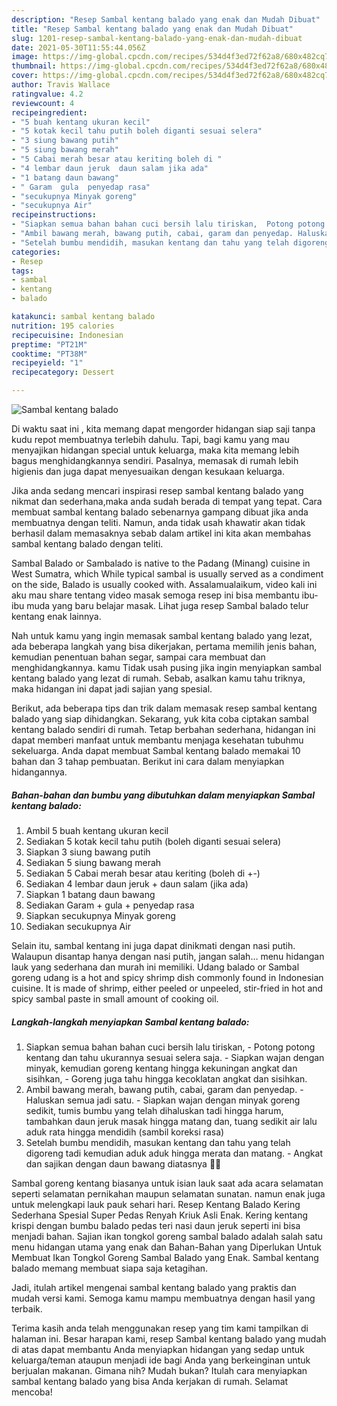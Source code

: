 ```yaml
---
description: "Resep Sambal kentang balado yang enak dan Mudah Dibuat"
title: "Resep Sambal kentang balado yang enak dan Mudah Dibuat"
slug: 1201-resep-sambal-kentang-balado-yang-enak-dan-mudah-dibuat
date: 2021-05-30T11:55:44.056Z
image: https://img-global.cpcdn.com/recipes/534d4f3ed72f62a8/680x482cq70/sambal-kentang-balado-foto-resep-utama.jpg
thumbnail: https://img-global.cpcdn.com/recipes/534d4f3ed72f62a8/680x482cq70/sambal-kentang-balado-foto-resep-utama.jpg
cover: https://img-global.cpcdn.com/recipes/534d4f3ed72f62a8/680x482cq70/sambal-kentang-balado-foto-resep-utama.jpg
author: Travis Wallace
ratingvalue: 4.2
reviewcount: 4
recipeingredient:
- "5 buah kentang ukuran kecil"
- "5 kotak kecil tahu putih boleh diganti sesuai selera"
- "3 siung bawang putih"
- "5 siung bawang merah"
- "5 Cabai merah besar atau keriting boleh di "
- "4 lembar daun jeruk  daun salam jika ada"
- "1 batang daun bawang"
- " Garam  gula  penyedap rasa"
- "secukupnya Minyak goreng"
- "secukupnya Air"
recipeinstructions:
- "Siapkan semua bahan bahan cuci bersih lalu tiriskan,  Potong potong kentang dan tahu ukurannya sesuai selera saja. Siapkan wajan dengan minyak, kemudian goreng kentang hingga kekuningan angkat dan sisihkan,  Goreng juga tahu hingga kecoklatan angkat dan sisihkan."
- "Ambil bawang merah, bawang putih, cabai, garam dan penyedap. Haluskan semua jadi satu. Siapkan wajan dengan minyak goreng sedikit, tumis bumbu yang telah dihaluskan tadi hingga harum, tambahkan daun jeruk masak hingga matang dan, tuang sedikit air lalu aduk rata hingga mendidih (sambil koreksi rasa)"
- "Setelah bumbu mendidih, masukan kentang dan tahu yang telah digoreng tadi kemudian aduk aduk hingga merata dan matang. Angkat dan sajikan dengan daun bawang diatasnya 👌🏻"
categories:
- Resep
tags:
- sambal
- kentang
- balado

katakunci: sambal kentang balado 
nutrition: 195 calories
recipecuisine: Indonesian
preptime: "PT21M"
cooktime: "PT38M"
recipeyield: "1"
recipecategory: Dessert

---
```



![Sambal kentang balado](https://img-global.cpcdn.com/recipes/534d4f3ed72f62a8/680x482cq70/sambal-kentang-balado-foto-resep-utama.jpg)

Di waktu  saat ini , kita memang dapat mengorder hidangan siap saji tanpa kudu repot membuatnya terlebih dahulu. Tapi, bagi kamu yang mau menyajikan hidangan special untuk keluarga, maka kita memang lebih bagus menghidangkannya sendiri. Pasalnya, memasak di rumah lebih higienis dan juga dapat menyesuaikan dengan kesukaan keluarga.

Jika anda sedang mencari inspirasi resep sambal kentang balado yang nikmat dan sederhana,maka anda sudah berada di tempat yang tepat. Cara membuat sambal kentang balado  sebenarnya gampang dibuat jika anda membuatnya dengan teliti. Namun, anda tidak usah khawatir akan tidak berhasil dalam memasaknya 
sebab dalam artikel ini kita akan membahas sambal kentang balado dengan teliti.  

Sambal Balado or Sambalado is native to the Padang (Minang) cuisine in West Sumatra, which While typical sambal is usually served as a condiment on the side, Balado is usually cooked with. Assalamualaikum, video kali ini aku mau share tentang video masak semoga resep ini bisa membantu ibu-ibu muda yang baru belajar masak. Lihat juga resep Sambal balado telur kentang enak lainnya.

Nah untuk kamu yang ingin memasak sambal kentang balado yang lezat, ada beberapa langkah yang bisa dikerjakan, pertama memilih jenis bahan, kemudian penentuan bahan segar, sampai cara membuat dan menghidangkannya. kamu Tidak usah pusing jika ingin menyiapkan sambal kentang balado yang lezat di rumah. Sebab, asalkan kamu  tahu triknya, maka hidangan ini dapat jadi sajian yang spesial.

Berikut, ada beberapa tips dan trik dalam memasak resep sambal kentang balado yang siap dihidangkan. Sekarang, yuk kita coba ciptakan sambal kentang balado sendiri di rumah. Tetap berbahan sederhana, hidangan ini dapat memberi manfaat untuk membantu menjaga kesehatan tubuhmu sekeluarga. Anda dapat membuat Sambal kentang balado memakai 10 bahan dan 3 tahap pembuatan. Berikut ini cara dalam menyiapkan hidangannya.

<!--inarticleads1-->

##### Bahan-bahan dan bumbu yang dibutuhkan dalam menyiapkan Sambal kentang balado:

1. Ambil 5 buah kentang ukuran kecil
1. Sediakan 5 kotak kecil tahu putih (boleh diganti sesuai selera)
1. Siapkan 3 siung bawang putih
1. Sediakan 5 siung bawang merah
1. Sediakan 5 Cabai merah besar atau keriting (boleh di +-)
1. Sediakan 4 lembar daun jeruk + daun salam (jika ada)
1. Siapkan 1 batang daun bawang
1. Sediakan  Garam + gula + penyedap rasa
1. Siapkan secukupnya Minyak goreng
1. Sediakan secukupnya Air


Selain itu, sambal kentang ini juga dapat dinikmati dengan nasi putih. Walaupun disantap hanya dengan nasi putih, jangan salah… menu hidangan lauk yang sederhana dan murah ini memiliki. Udang balado or Sambal goreng udang is a hot and spicy shrimp dish commonly found in Indonesian cuisine. It is made of shrimp, either peeled or unpeeled, stir-fried in hot and spicy sambal paste in small amount of cooking oil. 

<!--inarticleads2-->

##### Langkah-langkah menyiapkan Sambal kentang balado:

1. Siapkan semua bahan bahan cuci bersih lalu tiriskan,  - Potong potong kentang dan tahu ukurannya sesuai selera saja. - Siapkan wajan dengan minyak, kemudian goreng kentang hingga kekuningan angkat dan sisihkan,  - Goreng juga tahu hingga kecoklatan angkat dan sisihkan.
1. Ambil bawang merah, bawang putih, cabai, garam dan penyedap. - Haluskan semua jadi satu. - Siapkan wajan dengan minyak goreng sedikit, tumis bumbu yang telah dihaluskan tadi hingga harum, tambahkan daun jeruk masak hingga matang dan, tuang sedikit air lalu aduk rata hingga mendidih (sambil koreksi rasa)
1. Setelah bumbu mendidih, masukan kentang dan tahu yang telah digoreng tadi kemudian aduk aduk hingga merata dan matang. - Angkat dan sajikan dengan daun bawang diatasnya 👌🏻


Sambal goreng kentang biasanya untuk isian lauk saat ada acara selamatan seperti selamatan pernikahan maupun selamatan sunatan. namun enak juga untuk melengkapi lauk pauk sehari hari. Resep Kentang Balado Kering Sederhana Spesial Super Pedas Renyah Kriuk Asli Enak. Kering kentang krispi dengan bumbu balado pedas teri nasi daun jeruk seperti ini bisa menjadi bahan. Sajian ikan tongkol goreng sambal balado adalah salah satu menu hidangan utama yang enak dan Bahan-Bahan yang Diperlukan Untuk Membuat Ikan Tongkol Goreng Sambal Balado yang Enak. Sambal kentang balado memang membuat siapa saja ketagihan. 

Jadi, itulah artikel mengenai  sambal kentang balado  yang praktis dan mudah versi kami. Semoga kamu mampu membuatnya dengan hasil yang terbaik. 

Terima kasih anda telah menggunakan resep yang tim kami tampilkan di halaman ini. Besar harapan kami, resep  Sambal kentang balado yang mudah di atas dapat membantu Anda menyiapkan hidangan yang sedap untuk keluarga/teman ataupun menjadi ide bagi Anda yang berkeinginan untuk berjualan makanan. Gimana nih? Mudah bukan? Itulah cara menyiapkan sambal kentang balado yang bisa Anda kerjakan di rumah. Selamat mencoba!

